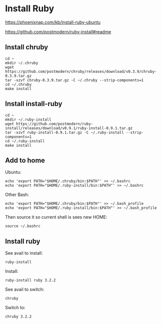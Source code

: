 # Install Ruby

[https://phoenixnap.com/kb/install-ruby-ubuntu
](https://github.com/postmodern/chruby)

https://github.com/postmodern/ruby-install#readme

## Install chruby

```
cd ~
mkdir ~/.chruby
wget https://github.com/postmodern/chruby/releases/download/v0.3.9/chruby-0.3.9.tar.gz
tar -xzvf chruby-0.3.9.tar.gz -C ~/.chruby --strip-components=1
cd ~/.chruby
make install
```

## Install install-ruby

```
cd ~
mkdir ~/.ruby-install
wget https://github.com/postmodern/ruby-install/releases/download/v0.9.1/ruby-install-0.9.1.tar.gz
tar -xzvf ruby-install-0.9.1.tar.gz -C ~/.ruby-install --strip-components=1
cd ~/.ruby-install
make install
```

## Add to home

Ubuntu:
```
echo 'export PATH="$HOME/.chruby/bin:$PATH"' >> ~/.bashrc
echo 'export PATH="$HOME/.ruby-install/bin:$PATH"' >> ~/.bashrc
```

Other Bash:
```
echo 'export PATH="$HOME/.chruby/bin:$PATH"' >> ~/.bash_profile
echo 'export PATH="$HOME/.ruby-install/bin:$PATH"' >> ~/.bash_profile
```

Then source it so current shell is sees new HOME:
```
source ~/.bashrc
```

## Install ruby

See avail to install:
```
ruby-install
```

Install:
```
ruby-install ruby 3.2.2
```

See avail to switch:
```
chruby
```

Switch to:
```
chruby 3.2.2
```
